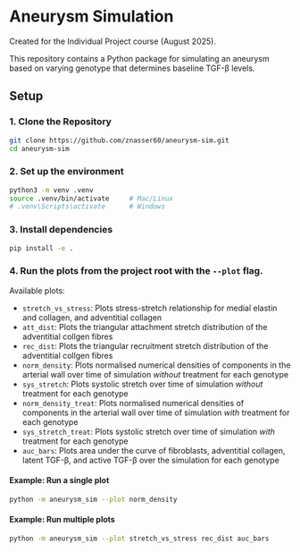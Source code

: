 # Aneurysm Simulation

Created for the Individual Project course (August 2025). 

This repository contains a Python package for simulating an aneurysm based on varying genotype that determines baseline TGF-β levels. 

## Setup

### 1. Clone the Repository
```bash
git clone https://github.com/znasser60/aneurysm-sim.git
cd aneurysm-sim
```

### 2. Set up the environment
```bash
python3 -m venv .venv
source .venv/bin/activate     # Mac/Linux
# .venv\Scripts\activate      # Windows
```

### 3. Install dependencies 
```bash
pip install -e .
```

### 4. Run the plots from the project root with the ```--plot``` flag.
Available plots: 
- ```stretch_vs_stress```: Plots stress-stretch relationship for medial elastin and collagen, and adventitial collagen
- ```att_dist```: Plots the triangular attachment stretch distribution of the adventitial collgen fibres
- ```rec_dist```: Plots the triangular recruitment stretch distribution of the adventitial collgen fibres
- ```norm_density```: Plots normalised numerical densities of components in the arterial wall over time of simulation _without_ treatment for each genotype
- ```sys_stretch```: Plots systolic stretch over time of simulation _without_ treatment for each genotype
- ```norm_density_treat```: Plots normalised numerical densities of components in the arterial wall over time of simulation _with_ treatment for each genotype
- ```sys_stretch_treat```: Plots systolic stretch over time of simulation _with_ treatment for each genotype
- ```auc_bars```: Plots area under the curve of fibroblasts, adventitial collagen, latent TGF-β, and active TGF-β over the simulation for each genotype 

#### Example: Run a single plot 
```bash
python -m aneurysm_sim --plot norm_density
```

#### Example: Run multiple plots
```bash
python -m aneurysm_sim --plot stretch_vs_stress rec_dist auc_bars
```





